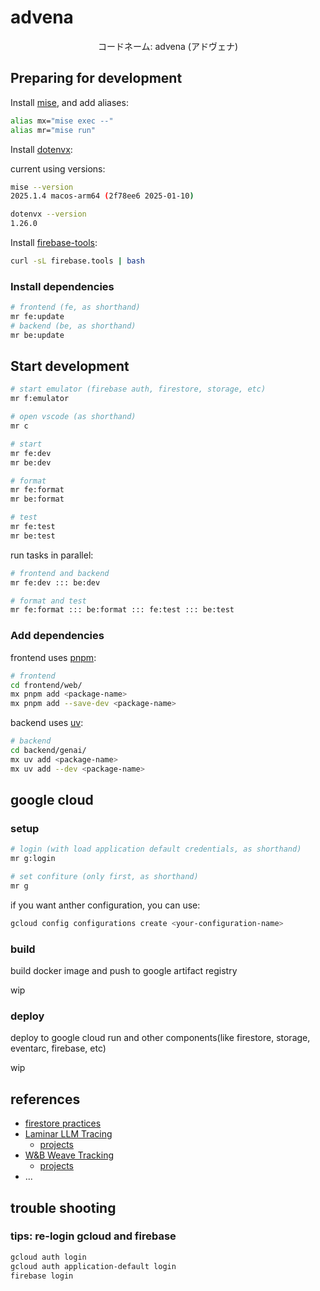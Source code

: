 # advena

<p align="center">
    コードネーム: advena (アドヴェナ)
</p>

## Preparing for development

Install [mise](https://github.com/jdx/mise), and add aliases:

```bash
alias mx="mise exec --"
alias mr="mise run"
```

Install [dotenvx](https://github.com/dotenvx/dotenvx):

current using versions:

```bash
mise --version
2025.1.4 macos-arm64 (2f78ee6 2025-01-10)

dotenvx --version
1.26.0
```

Install [firebase-tools](https://github.com/firebase/firebase-tools):

```bash
curl -sL firebase.tools | bash
```

### Install dependencies

```bash
# frontend (fe, as shorthand)
mr fe:update
# backend (be, as shorthand)
mr be:update
```

## Start development

```bash
# start emulator (firebase auth, firestore, storage, etc)
mr f:emulator

# open vscode (as shorthand)
mr c

# start
mr fe:dev
mr be:dev

# format
mr fe:format
mr be:format

# test
mr fe:test
mr be:test
```

run tasks in parallel:

```bash
# frontend and backend
mr fe:dev ::: be:dev

# format and test
mr fe:format ::: be:format ::: fe:test ::: be:test
```

### Add dependencies

frontend uses [pnpm](https://github.com/pnpm/pnpm):

```bash
# frontend
cd frontend/web/
mx pnpm add <package-name>
mx pnpm add --save-dev <package-name>
```

backend uses [uv](https://github.com/astral-sh/uv):

```bash
# backend
cd backend/genai/
mx uv add <package-name>
mx uv add --dev <package-name>
```

## google cloud

### setup

```bash
# login (with load application default credentials, as shorthand)
mr g:login

# set confiture (only first, as shorthand)
mr g
```

if you want anther configuration, you can use:

```bash
gcloud config configurations create <your-configuration-name>
```

### build

build docker image and push to google artifact registry

wip

### deploy

deploy to google cloud run and other components(like firestore, storage, eventarc, firebase, etc)

wip

## references

* [firestore practices](https://cloud.google.com/firestore/docs/best-practices)
* [Laminar LLM Tracing](https://docs.lmnr.ai/overview)
  * [projects](https://www.lmnr.ai/projects)
* [W&B Weave Tracking](https://weave-docs.wandb.ai/)
  * [projects](https://wandb.ai/home)
* ...

## trouble shooting

### tips: re-login gcloud and firebase

```bash
gcloud auth login
gcloud auth application-default login
firebase login
```
